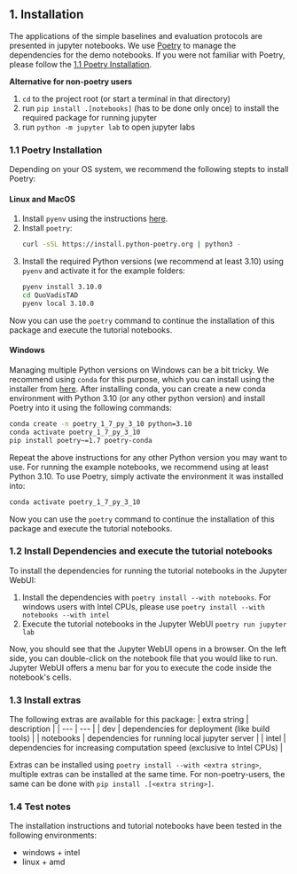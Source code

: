 ## 1. Installation

The applications of the simple baselines and evaluation protocols are presented in jupyter notebooks. We use [Poetry](https://python-poetry.org/) to manage the dependencies for the demo notebooks. If you were not familiar with Poetry, please follow the [1.1 Poetry Installation](). 


**Alternative for non-poetry users**
1. `cd` to the project root (or start a terminal in that directory)
1. run `pip install .[notebooks]` (has to be done only once) to install the required package for running jupyter
1. run `python -m jupyter lab` to open jupyter labs


### 1.1 Poetry Installation

Depending on your OS system, we recommend the following stepts to install Poetry:

#### Linux and MacOS
1. Install `pyenv` using the instructions [here](https://github.com/pyenv/pyenv#installation).
2. Install `poetry`:
   ```bash
   curl -sSL https://install.python-poetry.org | python3 -
   ```
3. Install the required Python versions (we recommend at least 3.10) using `pyenv` and activate it for the example folders:
   ```bash
   pyenv install 3.10.0
   cd QuoVadisTAD
   pyenv local 3.10.0
   ```
Now you can use the `poetry` command to continue the installation of this package and execute the tutorial notebooks.

#### Windows
Managing multiple Python versions on Windows can be a bit tricky. We recommend using `conda` for this purpose, which you can install using the installer from [here](https://docs.conda.io/en/latest/miniconda.html). After installing conda, you can create a new conda environment with Python 3.10 (or any other python version) and install Poetry into it using the following commands:
```bash
conda create -n poetry_1_7_py_3_10 python=3.10
conda activate poetry_1_7_py_3_10
pip install poetry~=1.7 poetry-conda
```

Repeat the above instructions for any other Python version you may want to use. For running the example notebooks, we recommend using at least Python 3.10.
To use Poetry, simply activate the environment it was installed into:
```bash
conda activate poetry_1_7_py_3_10
```
Now you can use the `poetry` command to continue the installation of this package and execute the tutorial notebooks.


### 1.2 Install Dependencies and execute the tutorial notebooks

To install the dependencies for running the tutorial notebooks in the Jupyter WebUI:
1. Install the dependencies with `poetry install --with notebooks`. For windows users with Intel CPUs, please use `poetry install --with notebooks --with intel`
1. Execute the tutorial notebooks in the Jupyter WebUI `poetry run jupyter lab`

Now, you should see that the Jupyter WebUI opens in a browser. On the left side, you can double-click on the notebook file that you would like to run. Jupyter WebUI offers a menu bar for you to execute the code inside the notebook's cells.


### 1.3 Install extras
The following extras are available for this package:
| extra string | description |
| --- | --- |
| dev | dependencies for deployment (like build tools) |
| notebooks | dependencies for running local jupyter server |
| intel | dependencies for increasing computation speed (exclusive to Intel CPUs) |

Extras can be installed using `poetry install --with <extra string>`, multiple extras can be installed at the same time. For non-poetry-users, the same can be done with `pip install .[<extra string>]`.


### 1.4 Test notes

The installation instructions and tutorial notebooks have been tested in the following environments:
* windows + intel
* linux + amd